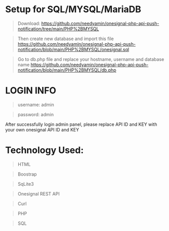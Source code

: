 # Setup for SQL/MYSQL/MariaDB
> Download: https://github.com/needyamin/onesignal-php-api-push-notification/tree/main/PHP%2BMYSQL 

> Then create new database and import this file https://github.com/needyamin/onesignal-php-api-push-notification/blob/main/PHP%2BMYSQL/onesignal.sql

> Go to db.php file and replace your hostname, username and database name https://github.com/needyamin/onesignal-php-api-push-notification/blob/main/PHP%2BMYSQL/db.php


# LOGIN INFO
> username: admin

> password: admin

After successfully login admin panel, please replace API ID and KEY with your own onesignal API ID and KEY

# Technology Used:
> HTML

> Boostrap

> SqLite3 

> Onesignal REST API 

> Curl 

> PHP

> SQL
